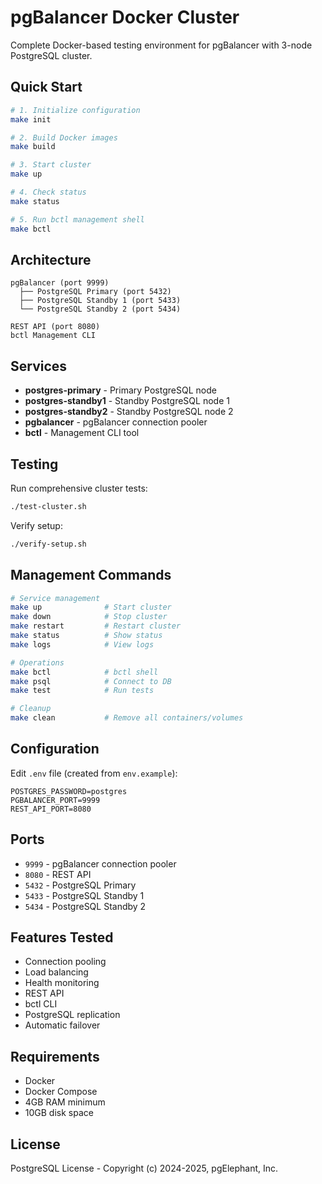 # pgBalancer Docker Cluster

Complete Docker-based testing environment for pgBalancer with 3-node PostgreSQL cluster.

## Quick Start

```bash
# 1. Initialize configuration
make init

# 2. Build Docker images  
make build

# 3. Start cluster
make up

# 4. Check status
make status

# 5. Run bctl management shell
make bctl
```

## Architecture

```
pgBalancer (port 9999)
  ├── PostgreSQL Primary (port 5432)
  ├── PostgreSQL Standby 1 (port 5433)
  └── PostgreSQL Standby 2 (port 5434)

REST API (port 8080)
bctl Management CLI
```

## Services

- **postgres-primary** - Primary PostgreSQL node
- **postgres-standby1** - Standby PostgreSQL node 1
- **postgres-standby2** - Standby PostgreSQL node 2
- **pgbalancer** - pgBalancer connection pooler
- **bctl** - Management CLI tool

## Testing

Run comprehensive cluster tests:

```bash
./test-cluster.sh
```

Verify setup:

```bash
./verify-setup.sh
```

## Management Commands

```bash
# Service management
make up              # Start cluster
make down            # Stop cluster
make restart         # Restart cluster
make status          # Show status
make logs            # View logs

# Operations
make bctl            # bctl shell
make psql            # Connect to DB
make test            # Run tests

# Cleanup
make clean           # Remove all containers/volumes
```

## Configuration

Edit `.env` file (created from `env.example`):

```env
POSTGRES_PASSWORD=postgres
PGBALANCER_PORT=9999
REST_API_PORT=8080
```

## Ports

- `9999` - pgBalancer connection pooler
- `8080` - REST API
- `5432` - PostgreSQL Primary
- `5433` - PostgreSQL Standby 1
- `5434` - PostgreSQL Standby 2

## Features Tested

- Connection pooling
- Load balancing
- Health monitoring
- REST API
- bctl CLI
- PostgreSQL replication
- Automatic failover

## Requirements

- Docker
- Docker Compose
- 4GB RAM minimum
- 10GB disk space

## License

PostgreSQL License - Copyright (c) 2024-2025, pgElephant, Inc.


